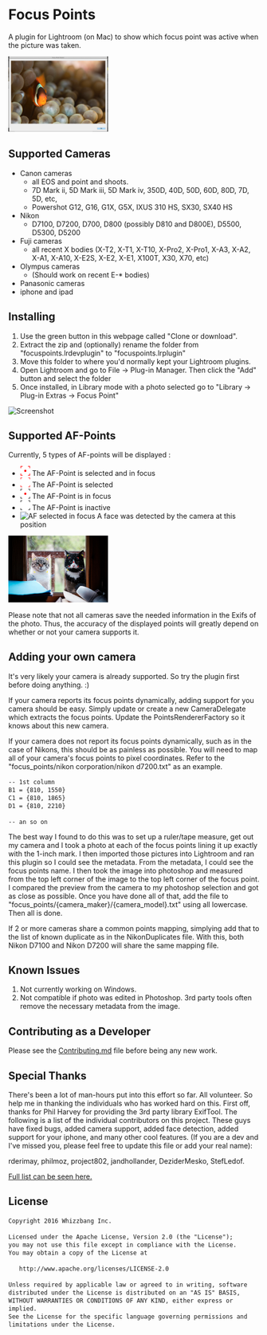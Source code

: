 Focus Points
=======

A plugin for Lightroom (on Mac) to show which focus point was active when the picture was taken.

<img src="screens/screen1.png" alt="Screenshot" style="width: 200px;"/>



Supported Cameras
--------
* Canon cameras 
  * all EOS and point and shoots. 
  * 7D Mark ii, 5D Mark iii, 5D Mark iv, 350D, 40D, 50D, 60D, 80D, 7D, 5D, etc, 
  * Powershot G12, G16, G1X, G5X, IXUS 310 HS, SX30, SX40 HS
* Nikon 
  * D7100, D7200, D700, D800 (possibly D810 and D800E), D5500, D5300, D5200
* Fuji cameras 
  * all recent X bodies (X-T2, X-T1, X-T10, X-Pro2, X-Pro1, X-A3, X-A2, X-A1, X-A10, X-E2S, X-E2, X-E1, X100T, X30, X70, etc)
* Olympus cameras 
  * (Should work on recent E-* bodies)
* Panasonic cameras
* iphone and ipad


Installing
--------
1. Use the green button in this webpage called "Clone or download".
2. Extract the zip and (optionally) rename the folder from "focuspoints.lrdevplugin" to "focuspoints.lrplugin"
3. Move this folder to where you'd normally kept your Lightroom plugins.
4. Open Lightroom and go to File -> Plug-in Manager. Then click the "Add" button and select the folder
5. Once installed, in Library mode with a photo selected go to "Library -> Plug-in Extras -> Focus Point"
<img src="screens/plugin_extra.png" alt="Screenshot" style="width: 200px;"/>

Supported AF-Points
--------
Currently, 5 types of AF-points will be displayed :

* <img src="screens/af_selected_infocus.png" alt="AF selected in focus" style="width: 20px;"/> The AF-Point is selected and in focus
* <img src="screens/af_selected.png" alt="AF selected" style="width: 20px;"/> The AF-Point is selected
* <img src="screens/af_infocus.png" alt="AF in focus" style="width: 20px;"/> The AF-Point is in focus
* <img src="screens/af_inactive.png" alt="AF selected in focus" style="width: 20px;"/> The AF-Point is inactive
* <img src="screens/face.png" alt="AF selected in focus" style="width: 20px;"/> A face was detected by the camera at this position
<img src="screens/faces1.jpg" alt="Screenshot" style="width: 200px;"/>

Please note that not all cameras save the needed information in the Exifs of the photo. Thus, the accuracy of the displayed points will greatly depend on whether or not your camera supports it.

Adding your own camera
--------
It's very likely your camera is already supported. So try the plugin first before doing anything. :)

If your camera reports its focus points dynamically, adding support for you camera should be easy. Simply update or create a new CameraDelegate which extracts the focus points. Update the PointsRendererFactory so it knows about this new camera.

If your camera does not report its focus points dynamically, such as in the case of Nikons, this should be as painless as possible. You will need to map all of your camera's focus points to pixel coordinates. Refer to the "focus_points/nikon corporation/nikon d7200.txt" as an example.
```
-- 1st column
B1 = {810, 1550}
C1 = {810, 1865}
D1 = {810, 2210}

-- an so on
```
The best way I found to do this was to set up a ruler/tape measure, get out my camera and I took a photo at each of the focus points lining it up exactly with the 1-inch mark. I then imported those pictures into Lightroom and ran this plugin so I could see the metadata. From the metadata, I could see the focus points name. I then took the image into photoshop and measured from the top left corner of the image to the top left corner of the focus point. I compared the preview from the camera to my photoshop selection and got as close as possible. Once you have done all of that, add the file to "focus_points/{camera_maker}/{camera_model}.txt" using all lowercase. Then all is done.

If 2 or more cameras share a common points mapping, simplying add that to the list of known duplicate as in the NikonDuplicates file. With this, both Nikon D7100 and Nikon D7200 will share the same mapping file. 


Known Issues
--------
1. Not currently working on Windows.
2. Not compatible if photo was edited in Photoshop. 3rd party tools often remove the necessary metadata from the image. 


Contributing as a Developer
--------
Please see the [Contributing.md](Contributing.md) file before being any new work.

Special Thanks
--------
There's been a lot of man-hours put into this effort so far. All volunteer. So help me in thanking the individuals who has worked hard on this. First off, thanks for Phil Harvey for providing the 3rd party library ExifTool. The following is a list of the individual contributors on this project. These guys have fixed bugs, added camera support, added face detection, added support for your iphone, and many other cool features. (If you are a dev and I've missed you, please feel free to update this file or add your real name):

rderimay, philmoz, project802, jandhollander, DeziderMesko, StefLedof. 

<a href="https://github.com/musselwhizzle/Focus-Points/graphs/contributors">Full list can be seen here.</a>

License
--------

    Copyright 2016 Whizzbang Inc.

    Licensed under the Apache License, Version 2.0 (the "License");
    you may not use this file except in compliance with the License.
    You may obtain a copy of the License at

       http://www.apache.org/licenses/LICENSE-2.0

    Unless required by applicable law or agreed to in writing, software
    distributed under the License is distributed on an "AS IS" BASIS,
    WITHOUT WARRANTIES OR CONDITIONS OF ANY KIND, either express or implied.
    See the License for the specific language governing permissions and
    limitations under the License.

